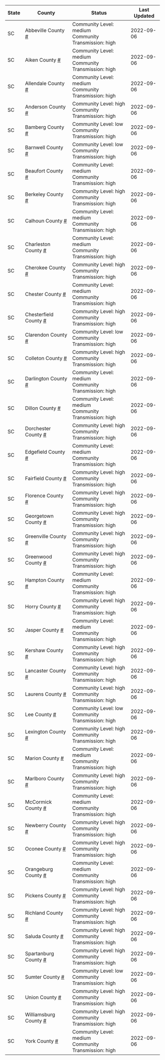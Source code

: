 State | County | Status | Last Updated
--- | --- | --- | --- 
SC | Abbeville County <a href="#abbeville_county">#</a> | <a name="abbeville_county"></a>Community Level: medium<br/>Community Transmission: high | 2022-09-06
SC | Aiken County <a href="#aiken_county">#</a> | <a name="aiken_county"></a>Community Level: medium<br/>Community Transmission: high | 2022-09-06
SC | Allendale County <a href="#allendale_county">#</a> | <a name="allendale_county"></a>Community Level: medium<br/>Community Transmission: high | 2022-09-06
SC | Anderson County <a href="#anderson_county">#</a> | <a name="anderson_county"></a>Community Level: high<br/>Community Transmission: high | 2022-09-06
SC | Bamberg County <a href="#bamberg_county">#</a> | <a name="bamberg_county"></a>Community Level: low<br/>Community Transmission: high | 2022-09-06
SC | Barnwell County <a href="#barnwell_county">#</a> | <a name="barnwell_county"></a>Community Level: low<br/>Community Transmission: high | 2022-09-06
SC | Beaufort County <a href="#beaufort_county">#</a> | <a name="beaufort_county"></a>Community Level: medium<br/>Community Transmission: high | 2022-09-06
SC | Berkeley County <a href="#berkeley_county">#</a> | <a name="berkeley_county"></a>Community Level: high<br/>Community Transmission: high | 2022-09-06
SC | Calhoun County <a href="#calhoun_county">#</a> | <a name="calhoun_county"></a>Community Level: medium<br/>Community Transmission: high | 2022-09-06
SC | Charleston County <a href="#charleston_county">#</a> | <a name="charleston_county"></a>Community Level: medium<br/>Community Transmission: high | 2022-09-06
SC | Cherokee County <a href="#cherokee_county">#</a> | <a name="cherokee_county"></a>Community Level: high<br/>Community Transmission: high | 2022-09-06
SC | Chester County <a href="#chester_county">#</a> | <a name="chester_county"></a>Community Level: medium<br/>Community Transmission: high | 2022-09-06
SC | Chesterfield County <a href="#chesterfield_county">#</a> | <a name="chesterfield_county"></a>Community Level: high<br/>Community Transmission: high | 2022-09-06
SC | Clarendon County <a href="#clarendon_county">#</a> | <a name="clarendon_county"></a>Community Level: low<br/>Community Transmission: high | 2022-09-06
SC | Colleton County <a href="#colleton_county">#</a> | <a name="colleton_county"></a>Community Level: high<br/>Community Transmission: high | 2022-09-06
SC | Darlington County <a href="#darlington_county">#</a> | <a name="darlington_county"></a>Community Level: medium<br/>Community Transmission: high | 2022-09-06
SC | Dillon County <a href="#dillon_county">#</a> | <a name="dillon_county"></a>Community Level: medium<br/>Community Transmission: high | 2022-09-06
SC | Dorchester County <a href="#dorchester_county">#</a> | <a name="dorchester_county"></a>Community Level: high<br/>Community Transmission: high | 2022-09-06
SC | Edgefield County <a href="#edgefield_county">#</a> | <a name="edgefield_county"></a>Community Level: medium<br/>Community Transmission: high | 2022-09-06
SC | Fairfield County <a href="#fairfield_county">#</a> | <a name="fairfield_county"></a>Community Level: high<br/>Community Transmission: high | 2022-09-06
SC | Florence County <a href="#florence_county">#</a> | <a name="florence_county"></a>Community Level: high<br/>Community Transmission: high | 2022-09-06
SC | Georgetown County <a href="#georgetown_county">#</a> | <a name="georgetown_county"></a>Community Level: high<br/>Community Transmission: high | 2022-09-06
SC | Greenville County <a href="#greenville_county">#</a> | <a name="greenville_county"></a>Community Level: high<br/>Community Transmission: high | 2022-09-06
SC | Greenwood County <a href="#greenwood_county">#</a> | <a name="greenwood_county"></a>Community Level: high<br/>Community Transmission: high | 2022-09-06
SC | Hampton County <a href="#hampton_county">#</a> | <a name="hampton_county"></a>Community Level: medium<br/>Community Transmission: high | 2022-09-06
SC | Horry County <a href="#horry_county">#</a> | <a name="horry_county"></a>Community Level: high<br/>Community Transmission: high | 2022-09-06
SC | Jasper County <a href="#jasper_county">#</a> | <a name="jasper_county"></a>Community Level: medium<br/>Community Transmission: high | 2022-09-06
SC | Kershaw County <a href="#kershaw_county">#</a> | <a name="kershaw_county"></a>Community Level: high<br/>Community Transmission: high | 2022-09-06
SC | Lancaster County <a href="#lancaster_county">#</a> | <a name="lancaster_county"></a>Community Level: high<br/>Community Transmission: high | 2022-09-06
SC | Laurens County <a href="#laurens_county">#</a> | <a name="laurens_county"></a>Community Level: high<br/>Community Transmission: high | 2022-09-06
SC | Lee County <a href="#lee_county">#</a> | <a name="lee_county"></a>Community Level: low<br/>Community Transmission: high | 2022-09-06
SC | Lexington County <a href="#lexington_county">#</a> | <a name="lexington_county"></a>Community Level: high<br/>Community Transmission: high | 2022-09-06
SC | Marion County <a href="#marion_county">#</a> | <a name="marion_county"></a>Community Level: medium<br/>Community Transmission: high | 2022-09-06
SC | Marlboro County <a href="#marlboro_county">#</a> | <a name="marlboro_county"></a>Community Level: high<br/>Community Transmission: high | 2022-09-06
SC | McCormick County <a href="#mccormick_county">#</a> | <a name="mccormick_county"></a>Community Level: medium<br/>Community Transmission: high | 2022-09-06
SC | Newberry County <a href="#newberry_county">#</a> | <a name="newberry_county"></a>Community Level: high<br/>Community Transmission: high | 2022-09-06
SC | Oconee County <a href="#oconee_county">#</a> | <a name="oconee_county"></a>Community Level: high<br/>Community Transmission: high | 2022-09-06
SC | Orangeburg County <a href="#orangeburg_county">#</a> | <a name="orangeburg_county"></a>Community Level: medium<br/>Community Transmission: high | 2022-09-06
SC | Pickens County <a href="#pickens_county">#</a> | <a name="pickens_county"></a>Community Level: high<br/>Community Transmission: high | 2022-09-06
SC | Richland County <a href="#richland_county">#</a> | <a name="richland_county"></a>Community Level: high<br/>Community Transmission: high | 2022-09-06
SC | Saluda County <a href="#saluda_county">#</a> | <a name="saluda_county"></a>Community Level: high<br/>Community Transmission: high | 2022-09-06
SC | Spartanburg County <a href="#spartanburg_county">#</a> | <a name="spartanburg_county"></a>Community Level: high<br/>Community Transmission: high | 2022-09-06
SC | Sumter County <a href="#sumter_county">#</a> | <a name="sumter_county"></a>Community Level: low<br/>Community Transmission: high | 2022-09-06
SC | Union County <a href="#union_county">#</a> | <a name="union_county"></a>Community Level: high<br/>Community Transmission: high | 2022-09-06
SC | Williamsburg County <a href="#williamsburg_county">#</a> | <a name="williamsburg_county"></a>Community Level: high<br/>Community Transmission: high | 2022-09-06
SC | York County <a href="#york_county">#</a> | <a name="york_county"></a>Community Level: medium<br/>Community Transmission: high | 2022-09-06
